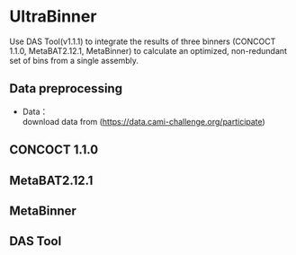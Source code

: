 # UltraBinner

Use DAS Tool(v1.1.1) to integrate the results of three binners (CONCOCT 1.1.0, MetaBAT2.12.1, MetaBinner) to calculate an optimized, non-redundant set of bins from a single assembly. 

## Data preprocessing
* Data：<br>
download data from (https://data.cami-challenge.org/participate)
## CONCOCT 1.1.0

## MetaBAT2.12.1

## MetaBinner

## DAS Tool
